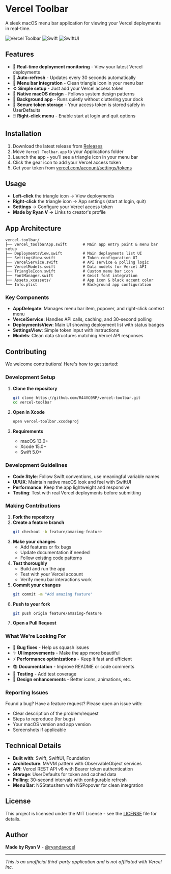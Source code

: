 # Vercel Toolbar

A sleek macOS menu bar application for viewing your Vercel deployments in real-time.

![Vercel Toolbar](https://img.shields.io/badge/macOS-15.5+-black?style=flat-square&logo=apple)
![Swift](https://img.shields.io/badge/Swift-5.0+-orange?style=flat-square&logo=swift)
![SwiftUI](https://img.shields.io/badge/SwiftUI-3.0+-blue?style=flat-square&logo=swift)

## Features

- 🚀 **Real-time deployment monitoring** - View your latest Vercel deployments
- 🔄 **Auto-refresh** - Updates every 30 seconds automatically  
- 📱 **Menu bar integration** - Clean triangle icon in your menu bar
- ⚙️ **Simple setup** - Just add your Vercel access token
- 🎨 **Native macOS design** - Follows system design patterns
- 🌙 **Background app** - Runs quietly without cluttering your dock
- 🔐 **Secure token storage** - Your access token is stored safely in UserDefaults
- 🖱️ **Right-click menu** - Enable start at login and quit options

## Installation

1. Download the latest release from [Releases](../../releases)
2. Move `Vercel Toolbar.app` to your Applications folder
3. Launch the app - you'll see a triangle icon in your menu bar
4. Click the gear icon to add your Vercel access token
5. Get your token from [vercel.com/account/settings/tokens](https://vercel.com/account/settings/tokens)

## Usage

- **Left-click** the triangle icon → View deployments
- **Right-click** the triangle icon → App settings (start at login, quit)
- **Settings** → Configure your Vercel access token
- **Made by Ryan V** → Links to creator's profile

## App Architecture

```
vercel-toolbar/
├── vercel_toolbarApp.swift       # Main app entry point & menu bar setup
├── DeploymentsView.swift         # Main deployments list UI
├── SettingsView.swift            # Token configuration UI  
├── VercelService.swift           # API service & polling logic
├── VercelModels.swift            # Data models for Vercel API
├── TriangleIcon.swift            # Custom menu bar icon
├── FontManager.swift             # Geist font integration
├── Assets.xcassets/              # App icon & black accent color
└── Info.plist                    # Background app configuration
```

### Key Components

- **AppDelegate**: Manages menu bar item, popover, and right-click context menu
- **VercelService**: Handles API calls, caching, and 30-second polling
- **DeploymentsView**: Main UI showing deployment list with status badges
- **SettingsView**: Simple token input with instructions
- **Models**: Clean data structures matching Vercel API responses

## Contributing

We welcome contributions! Here's how to get started:

### Development Setup

1. **Clone the repository**
   ```bash
   git clone https://github.com/R44VC0RP/vercel-toolbar.git
   cd vercel-toolbar
   ```

2. **Open in Xcode**
   ```bash
   open vercel-toolbar.xcodeproj
   ```

3. **Requirements**
   - macOS 13.0+
   - Xcode 15.0+
   - Swift 5.0+

### Development Guidelines

- **Code Style**: Follow Swift conventions, use meaningful variable names
- **UI/UX**: Maintain native macOS look and feel with SwiftUI
- **Performance**: Keep the app lightweight and responsive
- **Testing**: Test with real Vercel deployments before submitting

### Making Contributions

1. **Fork the repository**
2. **Create a feature branch**
   ```bash
   git checkout -b feature/amazing-feature
   ```
3. **Make your changes**
   - Add features or fix bugs
   - Update documentation if needed
   - Follow existing code patterns
4. **Test thoroughly**
   - Build and run the app
   - Test with your Vercel account
   - Verify menu bar interactions work
5. **Commit your changes**
   ```bash
   git commit -m "Add amazing feature"
   ```
6. **Push to your fork**
   ```bash
   git push origin feature/amazing-feature
   ```
7. **Open a Pull Request**

### What We're Looking For

- 🐛 **Bug fixes** - Help us squash issues
- ✨ **UI improvements** - Make the app more beautiful
- ⚡ **Performance optimizations** - Keep it fast and efficient
- 📚 **Documentation** - Improve README or code comments
- 🧪 **Testing** - Add test coverage
- 🎨 **Design enhancements** - Better icons, animations, etc.

### Reporting Issues

Found a bug? Have a feature request? Please open an issue with:
- Clear description of the problem/request
- Steps to reproduce (for bugs)
- Your macOS version and app version
- Screenshots if applicable

## Technical Details

- **Built with**: Swift, SwiftUI, Foundation
- **Architecture**: MVVM pattern with ObservableObject services
- **API**: Vercel REST API v6 with Bearer token authentication
- **Storage**: UserDefaults for token and cached data
- **Polling**: 30-second intervals with configurable refresh
- **Menu Bar**: NSStatusItem with NSPopover for clean integration

## License

This project is licensed under the MIT License - see the [LICENSE](LICENSE) file for details.

## Author

**Made by Ryan V** - [@ryandavogel](https://x.com/ryandavogel)

---

*This is an unofficial third-party application and is not affiliated with Vercel Inc.*